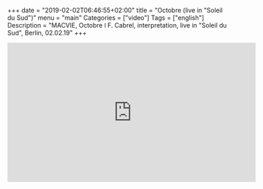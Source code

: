 +++
date = "2019-02-02T06:46:55+02:00"
title = "Octobre (live in "Soleil du Sud")"
menu = "main"
Categories = ["video"]
Tags = ["english"]
Description = "MACVIE, Octobre  ǀ  F. Cabrel, interpretation, live in "Soleil du Sud", Berlin, 02.02.19"
+++

<iframe width="560" height="315" src="https://www.youtube.com/embed/-hewxDFy1QA" frameborder="0" allow="accelerometer; autoplay; encrypted-media; gyroscope; picture-in-picture" allowfullscreen></iframe>

